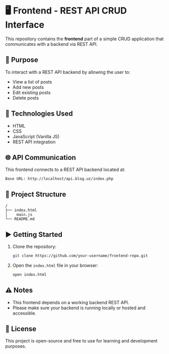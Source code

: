# 🖥️ Frontend - REST API CRUD Interface

This repository contains the **frontend** part of a simple CRUD application that communicates with a backend via REST API.

## 🎯 Purpose

To interact with a REST API backend by allowing the user to:
- View a list of posts
- Add new posts
- Edit existing posts
- Delete posts

## 🔧 Technologies Used

- HTML
- CSS
- JavaScript (Vanilla JS)
- REST API integration

## 🌐 API Communication

This frontend connects to a REST API backend located at:

```
Base URL: http://localhost/api.blog.uz/index.php
```


## 📁 Project Structure

```
/
├── index.html
│    main.js
└── README.md
```

## ▶️ Getting Started

1. Clone the repository:
   ```bash
   git clone https://github.com/your-username/frontend-repo.git
   ```

2. Open the `index.html` file in your browser:
   ```bash
   open index.html
   ```

## ⚠️ Notes

- This frontend depends on a working backend REST API.
- Please make sure your backend is running locally or hosted and accessible.

## 📄 License

This project is open-source and free to use for learning and development purposes.
